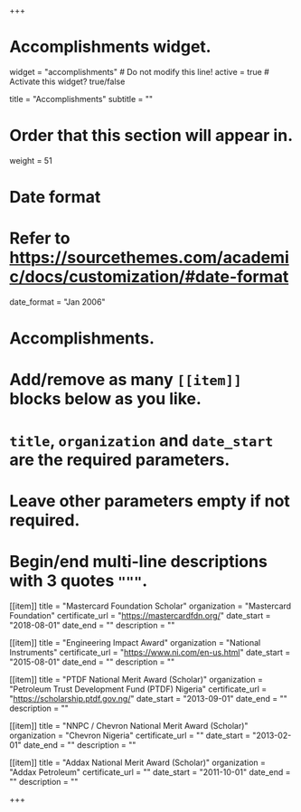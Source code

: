 +++
# Accomplishments widget.
widget = "accomplishments"  # Do not modify this line!
active = true  # Activate this widget? true/false

title = "Accomplish&shy;ments"
subtitle = ""

# Order that this section will appear in.
weight = 51

# Date format
#   Refer to https://sourcethemes.com/academic/docs/customization/#date-format
date_format = "Jan 2006"

# Accomplishments.
#   Add/remove as many `[[item]]` blocks below as you like.
#   `title`, `organization` and `date_start` are the required parameters.
#   Leave other parameters empty if not required.
#   Begin/end multi-line descriptions with 3 quotes `"""`.

[[item]]
  title = "Mastercard Foundation Scholar"
  organization = "Mastercard Foundation"
  certificate_url = "https://mastercardfdn.org/"
  date_start = "2018-08-01"
  date_end = ""
  description = ""

[[item]]
  title = "Engineering Impact Award"
  organization = "National Instruments"
  certificate_url = "https://www.ni.com/en-us.html"
  date_start = "2015-08-01"
  date_end = ""
  description = ""
  
[[item]]
  title = "PTDF National Merit Award (Scholar)"
  organization = "Petroleum Trust Development Fund (PTDF) Nigeria"
  certificate_url = "https://scholarship.ptdf.gov.ng/"
  date_start = "2013-09-01"
  date_end = ""
  description = ""

[[item]]
  title = "NNPC / Chevron National Merit Award (Scholar)"
  organization = "Chevron Nigeria"
  certificate_url = ""
  date_start = "2013-02-01"
  date_end = ""
  description = ""

[[item]]
  title = "Addax National Merit Award (Scholar)"
  organization = "Addax Petroleum"
  certificate_url = ""
  date_start = "2011-10-01"
  date_end = ""
  description = ""

+++

